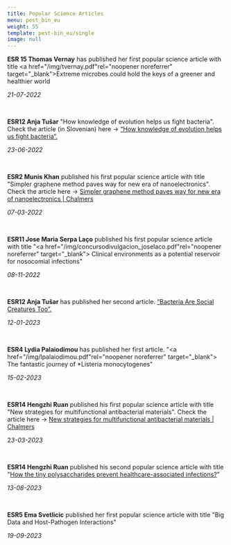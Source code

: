 ```yaml
---
title: Popular Science Articles
menu: pest_bin_eu
weight: 55
template: pest-bin_eu/single
image: null
---
```

**ESR 15 Thomas Vernay** has published her first popular science article with title <a href="/img/tvernay.pdf"rel="noopener noreferrer" target="_blank">Extreme microbes could hold the keys of a greener and healthier world</a>

*21-07-2022*

<br>

**ESR12 Anja Tušar** "How knowledge of evolution helps us fight bacteria". Check the article (in Slovenian) here -> [“How knowledge of evolution helps us fight bacteria”.](https://www.alternator.science/sl/daljse/kako-nam-znanje-o-evoluciji-pomaga-v-boju-z-bakterijami/)

*2﻿3-06-2022*

<br>

**ESR2 Munis Khan** published his first popular science article with title "Simpler graphene method paves way for new era of nanoelectronics". Check the article here -> [Simpler graphene method paves way for new era of nanoelectronics | Chalmers](https://www.chalmers.se/en/departments/mc2/news/Pages/simpler-graphene-method-paves-way-for-new-era-of-nanoelectronics.aspx)

*0﻿7-03-2022*

<br>

**ESR11 Jose Maria Serpa Laço**  published his first popular science article with title  "<a href="/img/concursodivulgacion_joselaco.pdf"rel="noopener noreferrer" target="_blank"> Clinical environments as a potential reservoir for nosocomial infections"</a>

*0﻿8-11-2022*

<br>

**ESR12 Anja Tušar** has published her second article. [“Bacteria Are Social Creatures Too”.](https://www.alternator.science/sl/daljse/bacteria-are-social-creatures-too/)

*1﻿2-01-2023*

<br>

**ESR4 Lydia Palaiodimou** has published her first article. "<a href="/img/lpalaiodimou.pdf"rel="noopener noreferrer" target="_blank"> The fantastic journey of *Listeria monocytogenes"</a>

*1﻿5-02-2023*

<br>

**ESR14 Hengzhi Ruan** published his first popular science article with title "New strategies for multifunctional antibacterial materials". Check the article here -> 
[New strategies for multifunctional antibacterial materials | Chalmers](https://research.chalmers.se/en/publication/?created=true&id=0ce9a72d-e8c7-41c3-bfca-abbdde6d5a35)

2﻿*3-03-2023*

<br>

**ESR14 Hengzhi Ruan** published his second popular science article with title "[How the tiny polysaccharides prevent healthcare-associated infections?](https://www.rheo-chalmers.se/Highlights/2023-08-13)" 

*13-08-2023*

<br>

**ESR5 Ema Svetlicic** published her first popular science article with title "Big Data and Host-Pathogen Interactions" 

*19-09-2023*